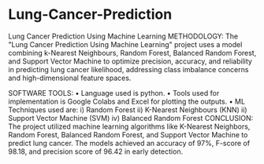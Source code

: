 # Lung-Cancer-Prediction
Lung Cancer Prediction Using Machine Learning
METHODOLOGY:
The "Lung Cancer Prediction Using Machine Learning" project uses a model combining k-Nearest Neighbours, Random Forest, Balanced Random Forest, and Support Vector Machine to optimize precision, accuracy, and reliability in predicting lung cancer likelihood, addressing class imbalance concerns and high-dimensional feature spaces.

SOFTWARE TOOLS:
•	Language used is python.
•	Tools used for implementation is Google Colabs and Excel for plotting the outputs.
•	ML Techniques used are: 
i)	 Random Forest                                ii)            K-Nearest Neighbours (KNN)
ii)	Support Vector Machine (SVM)      iv)            Balanced Random Forest
CONCLUSION:
The project utilized machine learning algorithms like K-Nearest Neighbors, Random Forest, Balanced Random Forest, and Support Vector Machine to predict lung cancer. The models achieved an accuracy of 97%, F-score of 98.18, and precision score of 96.42 in early detection.

